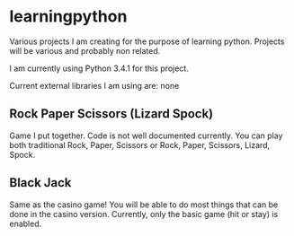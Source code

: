learningpython
==============

Various projects I am creating for the purpose of learning python.  Projects will be various and probably non related.

I am currently using Python 3.4.1 for this project.

Current external libraries I am using are:
none


Rock Paper Scissors (Lizard Spock)
---------------------------------

Game I put together.  Code is not well documented currently.  You can play both traditional Rock, Paper, Scissors or Rock, Paper, Scissors, Lizard, Spock.

Black Jack
------------

Same as the casino game!  You will be able to do most things that can be done in the casino version.
Currently, only the basic game (hit or stay) is enabled.